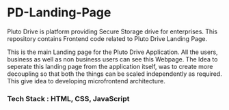 # PD-Landing-Page

Pluto Drive is platform providing Secure Storage drive for enterprises. This repository contains Frontend code related to Pluto Drive Landing Page.

This is the main Landing page for the Pluto Drive Application. All the users, business as well as non business users can see this Webpage. The Idea to seperate this landing page from the application itself, was to create more decoupling so that both the things can be scaled independently as required. This give idea to developing microfrontend architecture.

### Tech Stack : HTML, CSS, JavaScript
